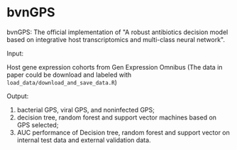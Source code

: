 # bvnGPS

bvnGPS: The official implementation of "A robust antibiotics decision model based on integrative host transcriptomics and multi-class neural network".

Input: 

Host gene expression cohorts from Gen Expression Omnibus (The data in paper could be download and labeled with `load_data/download_and_save_data.R`) 

Output: 

1. bacterial GPS, viral GPS, and noninfected GPS;
2. decision tree, random forest and support vector machines based on GPS selected;
3. AUC performance of Decision tree, random forest and support vector on internal test data and external validation data. 